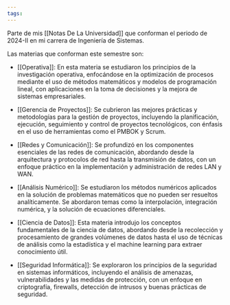 ```yaml
---
tags:
---
```

Parte de mis [[Notas De La Universidad]] que conforman el periodo de 2024-II en mi carrera de Ingeniería de Sistemas.

Las materias que conforman este semestre son:


- [[Operativa]]: En esta materia se estudiaron los principios de la investigación operativa, enfocándose en la optimización de procesos mediante el uso de métodos matemáticos y modelos de programación lineal, con aplicaciones en la toma de decisiones y la mejora de sistemas empresariales.
    
- [[Gerencia de Proyectos]]: Se cubrieron las mejores prácticas y metodologías para la gestión de proyectos, incluyendo la planificación, ejecución, seguimiento y control de proyectos tecnológicos, con énfasis en el uso de herramientas como el PMBOK y Scrum.
    
- [[Redes y Comunicación]]: Se profundizó en los componentes esenciales de las redes de comunicación, abordando desde la arquitectura y protocolos de red hasta la transmisión de datos, con un enfoque práctico en la implementación y administración de redes LAN y WAN.
    
- [[Análisis Numérico]]: Se estudiaron los métodos numéricos aplicados en la solución de problemas matemáticos que no pueden ser resueltos analíticamente. Se abordaron temas como la interpolación, integración numérica, y la solución de ecuaciones diferenciales.
    
- [[Ciencia de Datos]]: Esta materia introdujo los conceptos fundamentales de la ciencia de datos, abordando desde la recolección y procesamiento de grandes volúmenes de datos hasta el uso de técnicas de análisis como la estadística y el machine learning para extraer conocimiento útil.
    
- [[Seguridad Informática]]: Se exploraron los principios de la seguridad en sistemas informáticos, incluyendo el análisis de amenazas, vulnerabilidades y las medidas de protección, con un enfoque en criptografía, firewalls, detección de intrusos y buenas prácticas de seguridad.



